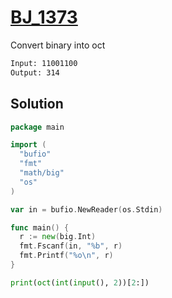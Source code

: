 # [BJ_1373](https://acmicpc.net/problem/1373)

Convert binary into oct

```txt
Input: 11001100
Output: 314
```

## Solution

```go
package main

import (
  "bufio"
  "fmt"
  "math/big"
  "os"
)

var in = bufio.NewReader(os.Stdin)

func main() {
  r := new(big.Int)
  fmt.Fscanf(in, "%b", r)
  fmt.Printf("%o\n", r)
}
```

```py
print(oct(int(input(), 2))[2:])
```
